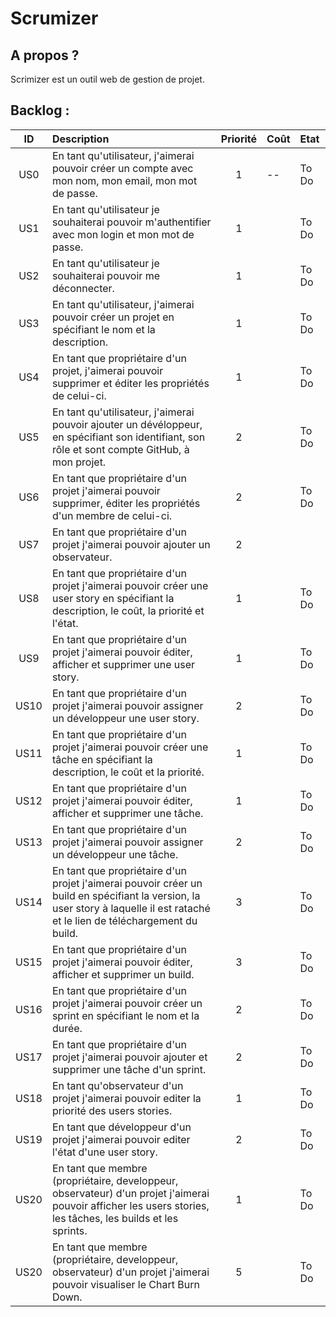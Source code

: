 Scrumizer
=========

A propos ?
----------
Scrimizer est un outil web de gestion de projet.

Backlog :
---------

|ID |Description|Priorité|Coût|Etat|
|:-:|:----------|:------:|:---|:---|
|US0|En tant qu'utilisateur, j'aimerai pouvoir créer un compte avec mon nom, mon email, mon mot de passe.|1|--|To Do|
|US1|En tant qu'utilisateur je souhaiterai pouvoir m'authentifier avec mon login et mon mot de passe.|1| |To Do|
|US2|En tant qu'utilisateur je souhaiterai pouvoir me déconnecter.|1||To Do|
|US3|En tant qu'utilisateur, j'aimerai pouvoir créer un projet en spécifiant le nom et la description.|1| |To Do|
|US4|En tant que propriétaire d'un projet, j'aimerai pouvoir supprimer et éditer les propriétés de celui-ci.|1| |To Do|
|US5|En tant qu'utilisateur, j'aimerai pouvoir ajouter un dévéloppeur, en spécifiant son identifiant, son rôle et sont compte GitHub, à mon projet.|2| |To Do|
|US6|En tant que propriétaire d'un projet j'aimerai pouvoir supprimer, éditer les propriétés d'un membre de celui-ci.|2| |To Do|
|US7|En tant que propriétaire d'un projet j'aimerai pouvoir ajouter un observateur.|2| | |To Do|
|US8|En tant que propriétaire d'un projet j'aimerai pouvoir créer une user story en spécifiant la description, le coût, la priorité et l'état.|1| |To Do|
|US9|En tant que propriétaire d'un projet j'aimerai pouvoir éditer, afficher et supprimer une user story.|1| |To Do|
|US10|En tant que propriétaire d'un projet j'aimerai pouvoir assigner un développeur une user story.|2| |To Do|
|US11|En tant que propriétaire d'un projet j'aimerai pouvoir créer une tâche en spécifiant la description, le coût et la priorité.|1| |To Do|
|US12|En tant que propriétaire d'un projet j'aimerai pouvoir éditer, afficher et supprimer une tâche.|1| |To Do|
|US13|En tant que propriétaire d'un projet j'aimerai pouvoir assigner un développeur une tâche.|2| |To Do|
|US14|En tant que propriétaire d'un projet j'aimerai pouvoir créer un build en spécifiant la version, la user story à laquelle il est rataché et le lien de téléchargement du build.|3| |To Do|
|US15|En tant que propriétaire d'un projet j'aimerai pouvoir éditer, afficher et supprimer un build.|3| |To Do|
|US16|En tant que propriétaire d'un projet j'aimerai pouvoir créer un sprint en spécifiant le nom et la durée.|2| |To Do|
|US17|En tant que propriétaire d'un projet j'aimerai pouvoir ajouter et supprimer une tâche d'un sprint.|2| |To Do|
|US18|En tant qu'observateur d'un projet j'aimerai pouvoir editer la priorité des users stories.|1| |To Do|
|US19|En tant que développeur d'un projet j'aimerai pouvoir editer l'état d'une user story.|2| |To Do|
|US20|En tant que membre (propriétaire, developpeur, observateur) d'un projet j'aimerai pouvoir afficher les users stories, les tâches, les builds et les sprints.|1| |To Do|
|US20|En tant que membre (propriétaire, developpeur, observateur) d'un projet j'aimerai pouvoir visualiser le Chart Burn Down.|5| |To Do|


